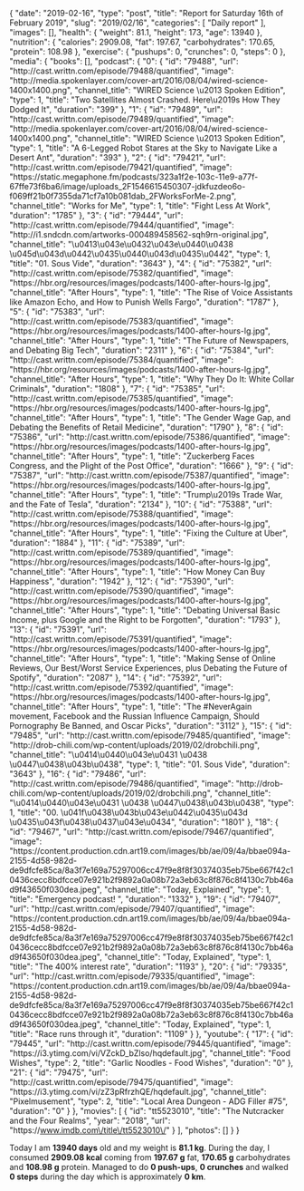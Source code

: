 {
    "date": "2019-02-16",
    "type": "post",
    "title": "Report for Saturday 16th of February 2019",
    "slug": "2019\/02\/16",
    "categories": [
        "Daily report"
    ],
    "images": [],
    "health": {
        "weight": 81.1,
        "height": 173,
        "age": 13940
    },
    "nutrition": {
        "calories": 2909.08,
        "fat": 197.67,
        "carbohydrates": 170.65,
        "protein": 108.98
    },
    "exercise": {
        "pushups": 0,
        "crunches": 0,
        "steps": 0
    },
    "media": {
        "books": [],
        "podcast": {
            "0": {
                "id": "79488",
                "url": "http:\/\/cast.writtn.com\/episode\/79488\/quantified",
                "image": "http:\/\/media.spokenlayer.com\/cover-art\/2016\/08\/04\/wired-science-1400x1400.png",
                "channel_title": "WIRED Science \u2013 Spoken Edition",
                "type": 1,
                "title": "Two Satellites Almost Crashed. Here\u2019s How They Dodged It",
                "duration": "399"
            },
            "1": {
                "id": "79489",
                "url": "http:\/\/cast.writtn.com\/episode\/79489\/quantified",
                "image": "http:\/\/media.spokenlayer.com\/cover-art\/2016\/08\/04\/wired-science-1400x1400.png",
                "channel_title": "WIRED Science \u2013 Spoken Edition",
                "type": 1,
                "title": "A 6-Legged Robot Stares at the Sky to Navigate Like a Desert Ant",
                "duration": "393"
            },
            "2": {
                "id": "79421",
                "url": "http:\/\/cast.writtn.com\/episode\/79421\/quantified",
                "image": "https:\/\/static.megaphone.fm\/podcasts\/323a1f2e-103c-11e9-a77f-67ffe73f6ba6\/image\/uploads_2F1546615450307-jdkfuzdeo6o-f069ff21b0f7355da71cf7a10b081dab_2FWorksForMe-2.png",
                "channel_title": "Works for Me",
                "type": 1,
                "title": "Fight Less At Work",
                "duration": "1785"
            },
            "3": {
                "id": "79444",
                "url": "http:\/\/cast.writtn.com\/episode\/79444\/quantified",
                "image": "http:\/\/i1.sndcdn.com\/artworks-000489458562-sqh9rn-original.jpg",
                "channel_title": "\u0413\u043e\u0432\u043e\u0440\u0438 \u045d\u043d\u0442\u0435\u0440\u043d\u0435\u0442",
                "type": 1,
                "title": "01. Sous Vide",
                "duration": "3643"
            },
            "4": {
                "id": "75382",
                "url": "http:\/\/cast.writtn.com\/episode\/75382\/quantified",
                "image": "https:\/\/hbr.org\/resources\/images\/podcasts\/1400-after-hours-lg.jpg",
                "channel_title": "After Hours",
                "type": 1,
                "title": "The Rise of Voice Assistants like Amazon Echo, and How to Punish Wells Fargo",
                "duration": "1787"
            },
            "5": {
                "id": "75383",
                "url": "http:\/\/cast.writtn.com\/episode\/75383\/quantified",
                "image": "https:\/\/hbr.org\/resources\/images\/podcasts\/1400-after-hours-lg.jpg",
                "channel_title": "After Hours",
                "type": 1,
                "title": "The Future of Newspapers, and Debating Big Tech",
                "duration": "2311"
            },
            "6": {
                "id": "75384",
                "url": "http:\/\/cast.writtn.com\/episode\/75384\/quantified",
                "image": "https:\/\/hbr.org\/resources\/images\/podcasts\/1400-after-hours-lg.jpg",
                "channel_title": "After Hours",
                "type": 1,
                "title": "Why They Do It: White Collar Criminals",
                "duration": "1808"
            },
            "7": {
                "id": "75385",
                "url": "http:\/\/cast.writtn.com\/episode\/75385\/quantified",
                "image": "https:\/\/hbr.org\/resources\/images\/podcasts\/1400-after-hours-lg.jpg",
                "channel_title": "After Hours",
                "type": 1,
                "title": "The Gender Wage Gap, and Debating the Benefits of Retail Medicine",
                "duration": "1790"
            },
            "8": {
                "id": "75386",
                "url": "http:\/\/cast.writtn.com\/episode\/75386\/quantified",
                "image": "https:\/\/hbr.org\/resources\/images\/podcasts\/1400-after-hours-lg.jpg",
                "channel_title": "After Hours",
                "type": 1,
                "title": "Zuckerberg Faces Congress, and the Plight of the Post Office",
                "duration": "1666"
            },
            "9": {
                "id": "75387",
                "url": "http:\/\/cast.writtn.com\/episode\/75387\/quantified",
                "image": "https:\/\/hbr.org\/resources\/images\/podcasts\/1400-after-hours-lg.jpg",
                "channel_title": "After Hours",
                "type": 1,
                "title": "Trump\u2019s Trade War, and the Fate of Tesla",
                "duration": "2134"
            },
            "10": {
                "id": "75388",
                "url": "http:\/\/cast.writtn.com\/episode\/75388\/quantified",
                "image": "https:\/\/hbr.org\/resources\/images\/podcasts\/1400-after-hours-lg.jpg",
                "channel_title": "After Hours",
                "type": 1,
                "title": "Fixing the Culture at Uber",
                "duration": "1884"
            },
            "11": {
                "id": "75389",
                "url": "http:\/\/cast.writtn.com\/episode\/75389\/quantified",
                "image": "https:\/\/hbr.org\/resources\/images\/podcasts\/1400-after-hours-lg.jpg",
                "channel_title": "After Hours",
                "type": 1,
                "title": "How Money Can Buy Happiness",
                "duration": "1942"
            },
            "12": {
                "id": "75390",
                "url": "http:\/\/cast.writtn.com\/episode\/75390\/quantified",
                "image": "https:\/\/hbr.org\/resources\/images\/podcasts\/1400-after-hours-lg.jpg",
                "channel_title": "After Hours",
                "type": 1,
                "title": "Debating Universal Basic Income, plus Google and the Right to be Forgotten",
                "duration": "1793"
            },
            "13": {
                "id": "75391",
                "url": "http:\/\/cast.writtn.com\/episode\/75391\/quantified",
                "image": "https:\/\/hbr.org\/resources\/images\/podcasts\/1400-after-hours-lg.jpg",
                "channel_title": "After Hours",
                "type": 1,
                "title": "Making Sense of Online Reviews, Our Best\/Worst Service Experiences, plus Debating the Future of Spotify",
                "duration": "2087"
            },
            "14": {
                "id": "75392",
                "url": "http:\/\/cast.writtn.com\/episode\/75392\/quantified",
                "image": "https:\/\/hbr.org\/resources\/images\/podcasts\/1400-after-hours-lg.jpg",
                "channel_title": "After Hours",
                "type": 1,
                "title": "The #NeverAgain movement, Facebook and the Russian Influence Campaign, Should Pornography Be Banned, and Oscar Picks",
                "duration": "3112"
            },
            "15": {
                "id": "79485",
                "url": "http:\/\/cast.writtn.com\/episode\/79485\/quantified",
                "image": "http:\/\/drob-chili.com\/wp-content\/uploads\/2019\/02\/drobchili.png",
                "channel_title": "\u0414\u0440\u043e\u0431 \u0438 \u0447\u0438\u043b\u0438",
                "type": 1,
                "title": "01. Sous Vide",
                "duration": "3643"
            },
            "16": {
                "id": "79486",
                "url": "http:\/\/cast.writtn.com\/episode\/79486\/quantified",
                "image": "http:\/\/drob-chili.com\/wp-content\/uploads\/2019\/02\/drobchili.png",
                "channel_title": "\u0414\u0440\u043e\u0431 \u0438 \u0447\u0438\u043b\u0438",
                "type": 1,
                "title": "00. \u041f\u0438\u043b\u043e\u0442\u0435\u043d \u0435\u043f\u0438\u0437\u043e\u0434",
                "duration": "1801"
            },
            "18": {
                "id": "79467",
                "url": "http:\/\/cast.writtn.com\/episode\/79467\/quantified",
                "image": "https:\/\/content.production.cdn.art19.com\/images\/bb\/ae\/09\/4a\/bbae094a-2155-4d58-982d-de9dfcfe85ca\/8a3f7e169a75297006cc47f9e8f8f30374035eb75be667f42c10436cecc8bdfcce07e921b2f9892a0a08b72a3eb63c8f876c8f4130c7bb46ad9f43650f030dea.jpeg",
                "channel_title": "Today, Explained",
                "type": 1,
                "title": "Emergency podcast! ",
                "duration": "1332"
            },
            "19": {
                "id": "79407",
                "url": "http:\/\/cast.writtn.com\/episode\/79407\/quantified",
                "image": "https:\/\/content.production.cdn.art19.com\/images\/bb\/ae\/09\/4a\/bbae094a-2155-4d58-982d-de9dfcfe85ca\/8a3f7e169a75297006cc47f9e8f8f30374035eb75be667f42c10436cecc8bdfcce07e921b2f9892a0a08b72a3eb63c8f876c8f4130c7bb46ad9f43650f030dea.jpeg",
                "channel_title": "Today, Explained",
                "type": 1,
                "title": "The 400% interest rate",
                "duration": "1193"
            },
            "20": {
                "id": "79335",
                "url": "http:\/\/cast.writtn.com\/episode\/79335\/quantified",
                "image": "https:\/\/content.production.cdn.art19.com\/images\/bb\/ae\/09\/4a\/bbae094a-2155-4d58-982d-de9dfcfe85ca\/8a3f7e169a75297006cc47f9e8f8f30374035eb75be667f42c10436cecc8bdfcce07e921b2f9892a0a08b72a3eb63c8f876c8f4130c7bb46ad9f43650f030dea.jpeg",
                "channel_title": "Today, Explained",
                "type": 1,
                "title": "Race runs through it",
                "duration": "1109"
            }
        },
        "youtube": {
            "17": {
                "id": "79445",
                "url": "http:\/\/cast.writtn.com\/episode\/79445\/quantified",
                "image": "https:\/\/i3.ytimg.com\/vi\/VZckD_bZlso\/hqdefault.jpg",
                "channel_title": "Food Wishes",
                "type": 2,
                "title": "Garlic Noodles - Food Wishes",
                "duration": "0"
            },
            "21": {
                "id": "79475",
                "url": "http:\/\/cast.writtn.com\/episode\/79475\/quantified",
                "image": "https:\/\/i3.ytimg.com\/vi\/zZ3pRfrzhQE\/hqdefault.jpg",
                "channel_title": "Pixelmusement",
                "type": 2,
                "title": "Local Area Dungeon - ADG Filler #75",
                "duration": "0"
            }
        },
        "movies": [
            {
                "id": "tt5523010",
                "title": "The Nutcracker and the Four Realms",
                "year": "2018",
                "url": "https:\/\/www.imdb.com\/title\/tt5523010\/"
            }
        ],
        "photos": []
    }
}

Today I am <strong>13940 days</strong> old and my weight is <strong>81.1 kg</strong>. During the day, I consumed <strong>2909.08 kcal</strong> coming from <strong>197.67 g</strong> fat, <strong>170.65 g</strong> carbohydrates and <strong>108.98 g</strong> protein. Managed to do <strong>0 push-ups</strong>, <strong>0 crunches</strong> and walked <strong>0 steps</strong> during the day which is approximately <strong>0 km</strong>.